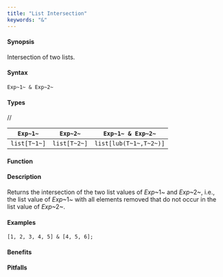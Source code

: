 ```yaml
---
title: "List Intersection"
keywords: "&"
---
```


#### Synopsis

Intersection of two lists.

#### Syntax

`Exp~1~ & Exp~2~`

#### Types

//

| `Exp~1~`     |  `Exp~2~`      | `Exp~1~ & Exp~2~`       |
| --- | --- | --- |
| `list[T~1~]` |  `list[T~2~]`  | `list[lub(T~1~,T~2~)]`  |


#### Function

#### Description

Returns the intersection of the two list values of  _Exp_~1~ and _Exp_~2~, i.e.,
the list value of _Exp_~1~ with all elements removed that do not occur in the list value of _Exp_~2~.

#### Examples

```rascal-shell
[1, 2, 3, 4, 5] & [4, 5, 6];
```

#### Benefits

#### Pitfalls

